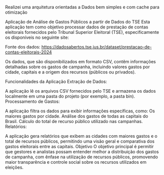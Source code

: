 Realizei uma arquitetura orientadas a Dados bem simples e com cache para otimização

Aplicação de Análise de Gastos Públicos a partir de Dados do TSE
Esta aplicação tem como objetivo processar dados de prestação de contas eleitorais fornecidos pelo Tribunal Superior Eleitoral (TSE), especificamente os disponíveis no seguinte site:

Fonte dos dados:
https://dadosabertos.tse.jus.br/dataset/prestacao-de-contas-eleitorais-2024

Os dados, que são disponibilizados em formato CSV, contêm informações detalhadas sobre os gastos de campanha, incluindo valores gastos por cidade, capitais e a origem dos recursos (públicos ou privados).

Funcionalidades da Aplicação
Extração de Dados:

A aplicação lê os arquivos CSV fornecidos pelo TSE e armazena os dados localmente em uma pasta do projeto (por exemplo, a pasta bin).
Processamento de Gastos:

A aplicação filtra os dados para exibir informações específicas, como:
Os maiores gastos por cidade.
Análise dos gastos de todas as capitais do Brasil.
Cálculo do total de recurso público utilizado nas campanhas.
Relatórios:

A aplicação gera relatórios que exibem as cidades com maiores gastos e o total de recursos públicos, permitindo uma visão geral e comparativa dos gastos eleitorais entre as capitais.
Objetivo
O objetivo principal é permitir que gestores e analistas possam entender melhor a distribuição dos gastos de campanha, com ênfase na utilização de recursos públicos, promovendo maior transparência e controle social sobre os recursos utilizados em eleições.

